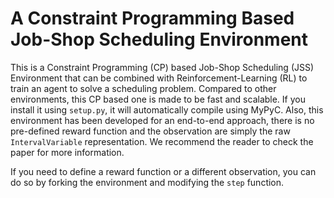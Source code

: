 # A Constraint Programming Based Job-Shop Scheduling Environment

This is a Constraint Programming (CP) based Job-Shop Scheduling (JSS) Environment that can be combined with Reinforcement-Learning (RL) to train an agent to solve a scheduling problem.
Compared to other environments, this CP based one is made to be fast and scalable.
If you install it using `setup.py`, it will automatically compile using MyPyC. 
Also, this environment has been developed for an end-to-end approach, there is no pre-defined reward function and the observation are simply the raw `IntervalVariable` representation.
We recommend the reader to check the paper for more information.

If you need to define a reward function or a different observation, you can do so by forking the environment and modifying the `step` function.